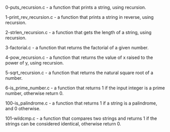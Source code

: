 0-puts_recursion.c - a function that prints a string, using recursion.

1-print_rev_recursion.c - a function that prints a string in reverse, using recursion.

2-strlen_recursion.c - a function that gets the length of a string, using recursion.

3-factorial.c - a function that returns the factorial of a given number.

4-pow_recursion.c - a function that returns the value of x raised to the power of y, using recursion.

5-sqrt_recursion.c - a function that returns the natural square root of a number.


6-is_prime_number.c - a function that returns 1 if the input integer is a prime number, otherwise return 0.


100-is_palindrome.c - a function that returns 1 if a string is a palindrome, and 0 otherwise.

101-wildcmp.c - a function that compares two strings and returns 1 if the strings can be considered identical, otherwise return 0.
